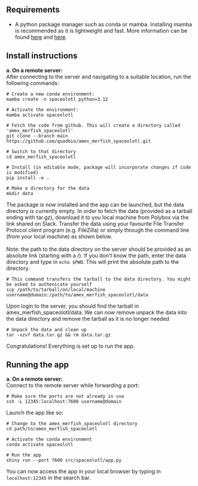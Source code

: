 ## Requirements
- A python package manager such as conda or mamba. Installing mamba is recommended as it is lightweight and fast. More information can be found [here](https://mamba.readthedocs.io/en/latest/installation/mamba-installation.html) and [here](https://github.com/conda-forge/miniforge).

## Install instructions
**a. On a remote server:**\
After connecting to the server and navigating to a suitable location, run the following commands:
```
# Create a new conda environment:
mamba create -n spaceolotl python=3.12

# Activate the environment:
mamba activate spaceolotl

# Fetch the code from github. This will create a directory called 'amex_merfish_spaceolotl'
git clone --branch main https://github.com/quadbio/amex_merfish_spaceolotl.git

# Switch to that directory
cd amex_merfish_spaceolotl

# Install (in editable mode, package will incorporate changes if code is modified)
pip install -e .

# Make a directory for the data
mkdir data
```
The package is now installed and the app can be launched, but the data directory is currently empty.
In order to fetch the data (provided as a tarball ending with tar.gz), download it to you local machine from Polybox via the link shared on Slack.
Transfer the data using your favourite File Transfer Protocol client program (e.g. FileZilla) or simply through the command line (from your local machine) as shown below.\
\
Note: the path to the data directory on the server should be provided as an absolute link (starting with a /). If you don't know the path, enter the data directory
and type in `echo $PWD`. This will print the absolute path to the directory.

```
# This command transfers the tarball to the data directory. You might be asked to authenicate yourself
scp /path/to/tarball/on/local/machine username@domain:/path/to/amex_merfish_spaceolotl/data
```

Upon login to the server, you should find the tarball in amex_merfish_spaceolotl/data. We can now remove unpack the data into the data directory and remove the tarball as it is no longer needed
```
# Unpack the data and clean up
tar -xzvf data.tar.gz && rm data.tar.gz
```

Congratulations! Everything is set up to run the app.

## Running the app
**a. On a remote server:**\
Connect to the remote server while forwarding a port:
```
# Make sure the ports are not already in use
ssh -L 12345:localhost:7600 username@domain
```
Launch the app like so:
```
# Change to the amex_merfish_spaceolotl directory
cd path/to/amex_merfish_spaceolotl

# Activate the conda environment
conda activate spaceolotl

# Run the app
shiny run --port 7600 src/spaceolotl/app.py
```

You can now access the app in your local browser by typing in `localhost:12345` in the search bar.
